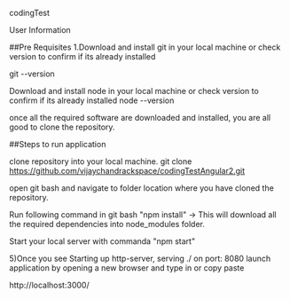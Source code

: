 codingTest

User Information

##Pre Requisites 1.Download and install git in your local machine or check version to confirm if its already installed

git --version

Download and install node in your local machine or check version to confirm if its already installed
node --version

once all the required software are downloaded and installed, you are all good to clone the repository.

##Steps to run application

clone repository into your local machine.
git clone https://github.com/vijaychandrackspace/codingTestAngular2.git

open git bash and navigate to folder location where you have cloned the repository.

Run following command in git bash "npm install" -> This will download all the required dependencies into node_modules folder.

Start your local server with commanda "npm start"

5)Once you see Starting up http-server, serving ./ on port: 8080 launch application by opening a new browser and type in or copy paste

http://localhost:3000/
